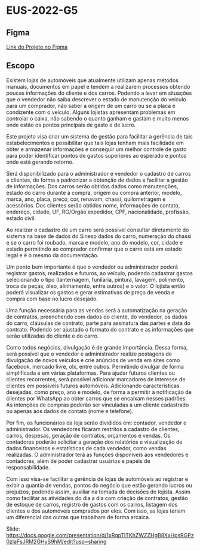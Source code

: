 # EUS-2022-G5

## Figma
[Link do Projeto no Figma](https://www.figma.com/proto/M5mTMybqq5B4kBmAz3sRfD/Untitled?node-id=0%3A3&scaling=min-zoom&page-id=0%3A1&starting-point-node-id=0%3A3&show-proto-sidebar=1)

## Escopo

Existem lojas de automóveis que atualmente utilizam apenas métodos manuais, documentos em papel e tendem a realizarem processos obtendo poucas informações do cliente e dos carros. Podendo a levar em situações que o vendedor não saiba descrever o estado de manutenção do veículo para um comprador, não saber a origem de um carro ou se a placa é condizente com o veículo. Alguns lojistas apresentam problemas em controlar o caixa, não sabendo o quanto ganham e gastam e muito menos onde estão os pontos principais de gasto e de lucro.


Este projeto visa criar um sistema de gestão para facilitar a gerência de tais estabelecimentos e possibilitar que tais lojas tenham mais facilidade em obter e armazenar informações e conseguir um melhor controle de gasto para poder identificar pontos de gastos superiores ao esperado e pontos onde está gerando retorno.


Será disponibilizado para o administrador e vendedor o cadastro de carros e clientes, de forma a padronizar a obtenção de dados e facilitar a gestão de informações. Dos carros serão obtidos dados como manutenções, estado do carro durante a compra, origem ou compra anterior, modelo, marca, ano, placa, preço, cor, renavam, chassi, quilometragem e acessórios. Dos clientes serão obtidos nome, informações de contato, endereço, cidade, UF, RG/Órgão expedidor, CPF, nacionalidade, profissão, estado civil.


Ao realizar o cadastro de um carro será possível consultar diretamente do sistema na base de dados do Sinesp dados do carro, numeração do chassi e se o carro foi roubado, marca e modelo, ano do modelo, cor, cidade e estado permitindo ao comprador confirmar que o carro está em estado legal e é o mesmo da documentação.


Um ponto bem importante é que o vendedor ou administrador poderá registrar gastos, realizados e futuros, ao veículo, podendo cadastrar gastos selecionando o tipo (lanternagem, funilaria, pintura, lavagem, polimento, troca de peças, óleo, alinhamento, entre outros) e o valor. O lojista então poderá visualizar os gastos e gerar estimativas de preço de venda e compra com base no lucro desejado.


Uma função necessária para as vendas será a automatização na geração de contratos, preenchendo com dados do cliente, do vendedor, os dados do carro, cláusulas de contrato, parte para assinatura das partes e data do contrato. Podendo ser ajustado o formato do contrato e as informações que serão utilizadas do cliente e do carro.


Como todos negócios, divulgação é de grande importância. Dessa forma, será possível que o vendedor e administrador realize postagens de divulgação de novos veículos e crie anúncios de venda em sites como facebook, mercado livre, olx, entre outros. Permitindo divulgar de forma simplificada e em várias plataformas.
Para ajudar futuros clientes ou clientes recorrentes, será possível adicionar marcadores de interesse de clientes em possíveis futuros automóveis. Adicionando características desejadas, como preço, ano e modelo, de forma a permitir a notificação de clientes por WhatsApp ao obter carros que se encaixam nesses padrões. As intenções de compras poderão ser vinculadas a um cliente cadastrado ou apenas aos dados de contato (nome e telefone).


Por fim, os funcionários da loja serão divididos em: contador, vendedor e administrador. Os vendedores ficaram restritos a cadastro de clientes, carros, despesas, geração de contratos, orçamentos e vendas. Os contadores poderão solicitar a geração dos relatórios e visualização de dados financeiros e estatísticas de cada vendedor, como vendas realizadas. O administrador terá as funções disponíveis aos vendedores e  contadores, além de poder cadastrar usuários e papéis de responsabilidade.


Com isso visa-se facilitar a gerência de lojas de automóveis ao registrar e exibir a quantia de vendas, pontos do negócio que estão gerando lucros ou prejuízos, podendo assim, auxiliar na tomada de decisões do lojista. Assim como facilitar as atividades do dia a dia com criação de contratos, gestão de estoque de carros, registro de gastos com os carros, listagem dos clientes e dos automóveis comprados por eles. Com isso, as lojas teriam um diferencial das outras que trabalham de forma arcaica.



Slide: https://docs.google.com/presentation/d/1xRqpTITKhZWZZHgB8XxHpsRGPz0zlaFsJRM2GHyS9hM/edit?usp=sharing
